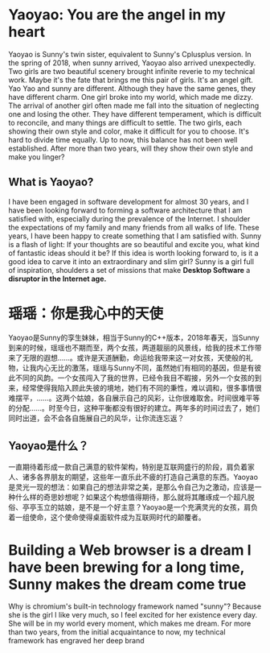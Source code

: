# Yaoyao: You are the angel in my heart
Yaoyao is Sunny's twin sister, equivalent to Sunny's Cplusplus version.  In the spring of 2018, when sunny arrived, Yaoyao also arrived unexpectedly. Two girls are two beautiful scenery brought infinite reverie to my technical work. Maybe it's the fate that brings me this pair of girls. It's an angel gift. Yao Yao and sunny are different. Although they have the same genes, they have different charm. One girl broke into my world, which made me dizzy. The arrival of another girl often made me fall into the situation of neglecting one and losing the other. They have different temperament, which is difficult to reconcile, and many things are difficult to settle. The two girls, each showing their own style and color, make it difficult for you to choose. It's hard to divide time equally. Up to now, this balance has not been well established. After more than two years, will they show their own style and make you linger?

## What is Yaoyao?

I have been engaged in software development for almost 30 years, and I have been looking forward to forming a software architecture that I am satisfied with, especially during the prevalence of the Internet. I shoulder the expectations of my family and many friends from all walks of life. These years, I have been happy to create something that I am satisfied with. Sunny is a flash of light: If your thoughts are so beautiful and excite you, what kind of fantastic ideas should it be? If this idea is worth looking forward to, is it a good idea to carve it into an extraordinary and slim girl? Sunny is a girl full of inspiration, shoulders a set of missions that make **Desktop Software** a **disruptor in the Internet age.**

# 瑶瑶：你是我心中的天使
Yaoyao是Sunny的孪生妹妹，相当于Sunny的C++版本，2018年春天，当Sunny到来的时候，瑶瑶也不期而至，两个女孩，两道靓丽的风景线，给我的技术工作带来了无限的遐想……。或许是天道酬勤，命运给我带来这一对女孩，天使般的礼物，让我内心无比的激荡，瑶瑶与Sunny不同，虽然她们有相同的基因，但是有彼此不同的风韵。一个女孩闯入了我的世界，已经令我目不暇接，另外一个女孩的到来，经常使得我陷入顾此失彼的境地，她们有不同的秉性，难以调和，很多事情很难摆平，……。这两个姑娘，各自展示自己的风彩，让你很难取舍。时间很难平等的分配……。时至今日，这种平衡都没有很好的建立。两年多的时间过去了，她们同时出道，会不会各自施展自己的风华，让你流连忘返？
## Yaoyao是什么？

一直期待着形成一款自己满意的软件架构，特别是互联网盛行的阶段，肩负着家人、诸多各界朋友的期望，这些年一直乐此不疲的打造自己满意的东西。Yaoyao是灵光一现的想法：如果自己的想法非常之美，是那么令自己为之激动，应该是一种什么样的奇思妙想呢？如果这个构想值得期待，那么就将其雕琢成一个超凡脱俗、亭亭玉立的姑娘，是不是一个好主意？Yaoyao是一个充满灵光的女孩，肩负着一组使命，这个使命使得桌面软件成为互联网时代的颠覆者。

# Building a Web browser is a dream I have been brewing for a long time, Sunny makes the dream come true
Why is chromium's built-in technology framework named "sunny"? Because she is the girl I like very much, so I feel excited for her existence every day. She will be in my world every moment, which makes me dream. For more than two years, from the initial acquaintance to now, my technical framework has engraved her deep brand

